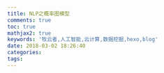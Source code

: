 ```yaml
---
title: NLP之概率图模型
comments: true
toc: true
mathjax2: true
keywords: '牧云者,人工智能,云计算,数据挖掘,hexo,blog'
date: 2018-03-02 18:26:40
categories:
tags:
---
```


 <!--more-->
 
